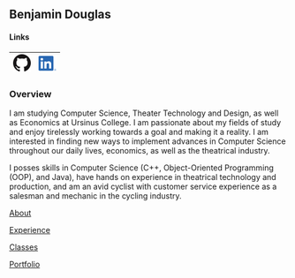 ## Benjamin Douglas

#### Links

| [![Thumbnail of GitHub](GitHub-Mark-32px.png)](https://github.com/bentdoug)  |  [![LinkedIn Logo](LI-In-Bug.png)](https://linkedin.com/in/benjamin-douglas-1a761518b)|
|---|---|

### Overview

I am studying Computer Science, Theater Technology and Design, as well as Economics at Ursinus College. I am passionate about my fields of study and enjoy tirelessly working towards a goal and making it a reality. I am interested in finding new ways to implement advances in Computer Science throughout our daily lives, economics, as well as the theatrical industry.

I posses skills in Computer Science (C++, Object-Oriented Programming (OOP), and Java), have hands on experience in theatrical technology and production, and am an avid cyclist with customer service experience as a salesman and mechanic in the cycling industry. 

[About](./about.html)

[Experience](./experience)

[Classes](./classes)

[Portfolio](./portfolio.html)
